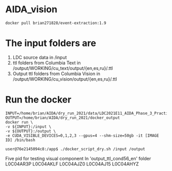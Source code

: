 # AIDA_vision
```
docker pull brian271828/event-extraction:1.9
```

# The input folders are
1. LDC source data in /input
2. ttl folders from Columbia Text in /output/WORKING/cu_text/output/{en,es,ru}/.ttl
3. Output ttl folders from Columbia Vision in /output/WORKING/cu_vision/output/{en,es,ru}/.ttl


# Run the docker
```
INPUT=/home/brian/AIDA/dry_run_2021/data/LDC2021E11_AIDA_Phase_3_Practice_Topic_Source_Data_V2.0
OUTPUT=/home/brian/AIDA/dry_run_2021/docker_output
docker run \
-v ${INPUT}:/input \
-v ${OUTPUT}:/output \
-e CUDA_VISIBLE_DEVICES=0,1,2,3 --gpus=4 --shm-size=50gb -it [IMAGE ID] /bin/bash

user@76e2145094c8:/app$ ./docker_script_dry.sh /input /output
```
Five pid for testing visual component
In 'output_ttl_cond56_en' folder
L0C04AR3P
L0C04AKLF
L0C04AJZ0
L0C04AJ15
L0C04AHYZ

